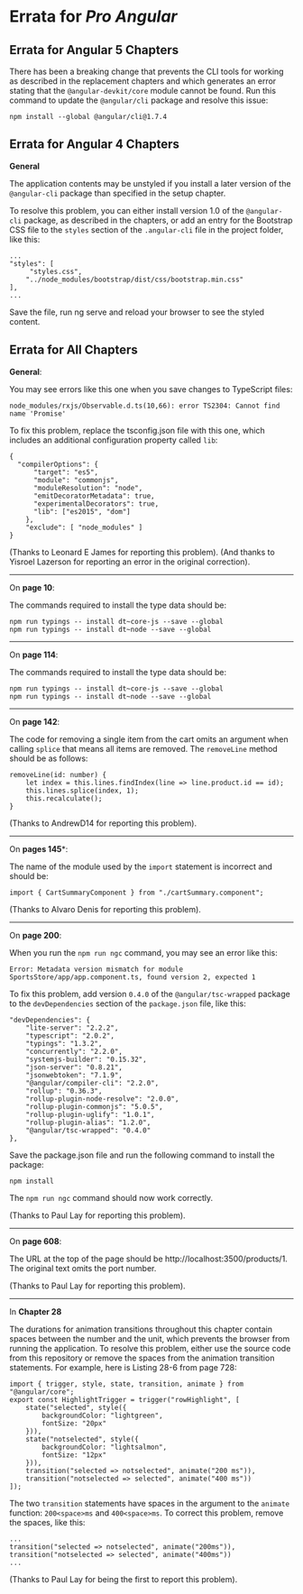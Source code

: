 # Errata for *Pro Angular*

## Errata for Angular 5 Chapters

There has been a breaking change that prevents the CLI tools for working as described in the replacement chapters and which generates an error stating that the `@angular-devkit/core` module cannot be found. Run this command to update the `@angular/cli` package and resolve this issue:

    npm install --global @angular/cli@1.7.4
    


## Errata for Angular 4 Chapters

**General**

The application contents may be unstyled if you install a later version of the `@angular-cli` package than specified in the setup chapter. 

To resolve this problem, you can either install version 1.0 of the `@angular-cli` package, as described in the chapters, or add an entry for the Bootstrap CSS file to the `styles` section of the `.angular-cli` file in the project folder, like this:

    ...
    "styles": [
         "styles.css", 
        "../node_modules/bootstrap/dist/css/bootstrap.min.css" 
    ],
    ...

Save the file, run ng serve and reload your browser to see the styled content.


## Errata for All Chapters

**General**:

You may see errors like this one when you save changes to TypeScript files:

    node_modules/rxjs/Observable.d.ts(10,66): error TS2304: Cannot find name 'Promise'

To fix this problem, replace the tsconfig.json file with this one, which includes an additional configuration property called `lib`:

    {
      "compilerOptions": {
          "target": "es5",
          "module": "commonjs",
          "moduleResolution": "node",
          "emitDecoratorMetadata": true,
          "experimentalDecorators": true,
          "lib": ["es2015", "dom"]    
        },
        "exclude": [ "node_modules" ]
    }

(Thanks to Leonard E James for reporting this problem).
(And thanks to Yisroel Lazerson for reporting an error in the original correction).

***
On **page 10**:

The commands required to install the type data should be:

    npm run typings -- install dt~core-js --save --global
    npm run typings -- install dt~node --save --global

***

On **page 114**:

The commands required to install the type data should be:

    npm run typings -- install dt~core-js --save --global
    npm run typings -- install dt~node --save --global

***
On **page 142**:

The code for removing a single item from the cart omits an argument when calling `splice` that means all items are removed. The `removeLine` method should be as follows:

    removeLine(id: number) {
        let index = this.lines.findIndex(line => line.product.id == id);
        this.lines.splice(index, 1);
        this.recalculate();
    }

(Thanks to AndrewD14 for reporting this problem).

***
On **pages 145***:

The name of the module used by the `import` statement is incorrect and should be:

`import { CartSummaryComponent } from "./cartSummary.component";`

(Thanks to Alvaro Denis for reporting this problem).

***
On **page 200**:

When you run the `npm run ngc` command, you may see an error like this:

`Error: Metadata version mismatch for module SportsStore/app/app.component.ts, found version 2, expected 1`

To fix this problem, add version `0.4.0` of the `@angular/tsc-wrapped` package to the `devDependencies` section of the `package.json` file, like this:

    "devDependencies": {
        "lite-server": "2.2.2",
        "typescript": "2.0.2",
        "typings": "1.3.2",
        "concurrently": "2.2.0",
        "systemjs-builder": "0.15.32",
        "json-server": "0.8.21",
        "jsonwebtoken": "7.1.9",
        "@angular/compiler-cli": "2.2.0",
        "rollup": "0.36.3",
        "rollup-plugin-node-resolve": "2.0.0",
        "rollup-plugin-commonjs": "5.0.5",
        "rollup-plugin-uglify": "1.0.1",
        "rollup-plugin-alias": "1.2.0",
        "@angular/tsc-wrapped": "0.4.0"       
    },

Save the package.json file and run the following command to install the package:

    npm install

The `npm run ngc` command should now work correctly.

(Thanks to Paul Lay for reporting this problem).
***
On **page 608**:

The URL at the top of the page should be http://localhost:3500/products/1. The original text omits the port number.

(Thanks to Paul Lay for reporting this problem).

***
In **Chapter 28**

The durations for animation transitions throughout this chapter contain spaces between the number and the unit, which prevents the browser from running the application. To resolve this problem, either use the source code from this repository or remove the spaces from the animation transition statements. For example, here is Listing 28-6 from page 728:

    import { trigger, style, state, transition, animate } from "@angular/core";
    export const HighlightTrigger = trigger("rowHighlight", [
        state("selected", style({
            backgroundColor: "lightgreen",
            fontSize: "20px"
        })),
        state("notselected", style({
            backgroundColor: "lightsalmon",
            fontSize: "12px"
        })),
        transition("selected => notselected", animate("200 ms")),
        transition("notselected => selected", animate("400 ms"))
    ]);

The two `transition` statements have spaces in the argument to the `animate` function: `200<space>ms` and `400<space>ms`. To correct this problem, remove the spaces, like this:

    ...
    transition("selected => notselected", animate("200ms")),
    transition("notselected => selected", animate("400ms"))
    ...

(Thanks to Paul Lay for being the first to report this problem).
